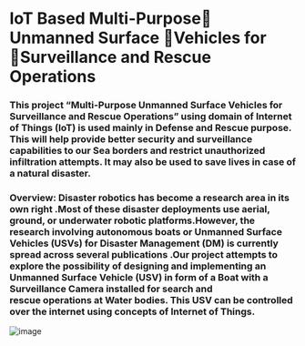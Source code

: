 # IoT Based Multi-Purpose Unmanned Surface Vehicles for Surveillance and Rescue Operations

### This project “Multi-Purpose Unmanned Surface Vehicles for Surveillance and Rescue Operations” using domain of Internet of Things (IoT) is used mainly in Defense and Rescue purpose. This will help provide better security and surveillance capabilities to our Sea borders and restrict unauthorized infiltration attempts. It may also be used to save lives in case of a natural disaster. 

### Overview: Disaster robotics has become a research area in its own right .Most of these disaster deployments use aerial, ground, or underwater robotic platforms.However, the research involving autonomous boats or Unmanned Surface Vehicles (USVs) for Disaster Management (DM) is currently spread across several publications .Our project attempts to explore the possibility of designing and implementing an Unmanned Surface Vehicle (USV) in form of a Boat with a Surveillance Camera installed for search and rescue operations at Water bodies. This USV can be controlled over the internet using concepts of Internet of Things.

![image](https://github.com/user-attachments/assets/5516d361-8f8f-4b44-a924-5c66270a07a0)




